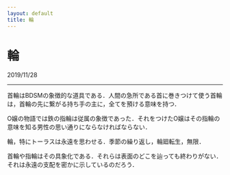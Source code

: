 ```yaml
---
layout: default
title: 輪
---
```





# 輪

2019/11/28

---


首輪はBDSMの象徴的な道具である．人間の急所である首に巻きつけて使う首輪は，首輪の先に繋がる持ち手の主に，全てを預ける意味を持つ．


O嬢の物語では鉄の指輪は従属の象徴であった．それをつけたO嬢はその指輪の意味を知る男性の思い通りにならなければならない．


輪，特にトーラスは永遠を思わせる．季節の繰り返し，輪廻転生，無限．


首輪や指輪はその具象化である．それらは表面のどこを辿っても終わりがない．それは永遠の支配を密かに示しているのだろう．





